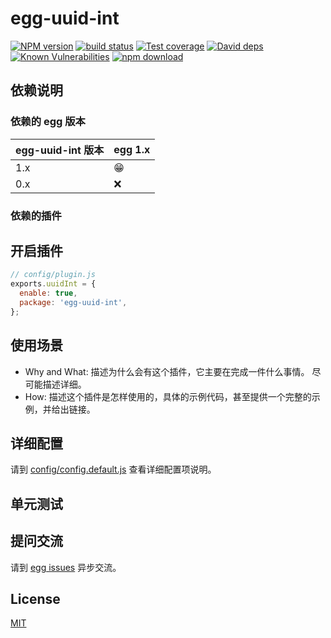 # egg-uuid-int

[![NPM version][npm-image]][npm-url]
[![build status][travis-image]][travis-url]
[![Test coverage][codecov-image]][codecov-url]
[![David deps][david-image]][david-url]
[![Known Vulnerabilities][snyk-image]][snyk-url]
[![npm download][download-image]][download-url]

[npm-image]: https://img.shields.io/npm/v/egg-uuid-int.svg?style=flat-square
[npm-url]: https://npmjs.org/package/egg-uuid-int
[travis-image]: https://img.shields.io/travis/eggjs/egg-uuid-int.svg?style=flat-square
[travis-url]: https://travis-ci.org/eggjs/egg-uuid-int
[codecov-image]: https://img.shields.io/codecov/c/github/eggjs/egg-uuid-int.svg?style=flat-square
[codecov-url]: https://codecov.io/github/eggjs/egg-uuid-int?branch=master
[david-image]: https://img.shields.io/david/eggjs/egg-uuid-int.svg?style=flat-square
[david-url]: https://david-dm.org/eggjs/egg-uuid-int
[snyk-image]: https://snyk.io/test/npm/egg-uuid-int/badge.svg?style=flat-square
[snyk-url]: https://snyk.io/test/npm/egg-uuid-int
[download-image]: https://img.shields.io/npm/dm/egg-uuid-int.svg?style=flat-square
[download-url]: https://npmjs.org/package/egg-uuid-int

<!--
Description here.
-->

## 依赖说明

### 依赖的 egg 版本

egg-uuid-int 版本 | egg 1.x
--- | ---
1.x | 😁
0.x | ❌

### 依赖的插件
<!--

如果有依赖其它插件，请在这里特别说明。如

- security
- multipart

-->

## 开启插件

```js
// config/plugin.js
exports.uuidInt = {
  enable: true,
  package: 'egg-uuid-int',
};
```

## 使用场景

- Why and What: 描述为什么会有这个插件，它主要在完成一件什么事情。
尽可能描述详细。
- How: 描述这个插件是怎样使用的，具体的示例代码，甚至提供一个完整的示例，并给出链接。

## 详细配置

请到 [config/config.default.js](config/config.default.js) 查看详细配置项说明。

## 单元测试

<!-- 描述如何在单元测试中使用此插件，例如 schedule 如何触发。无则省略。-->

## 提问交流

请到 [egg issues](https://github.com/eggjs/egg/issues) 异步交流。

## License

[MIT](LICENSE)
